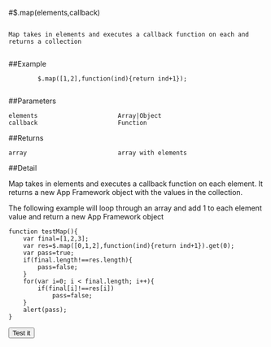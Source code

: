 #$.map(elements,callback)

```

Map takes in elements and executes a callback function on each and returns a collection
        
```

##Example

```
        $.map([1,2],function(ind){return ind+1});
        
```


##Parameters

```
elements                      Array|Object
callback                      Function

```

##Returns

```
array                         array with elements
```

##Detail

Map takes in elements and executes a callback function on each element.  It returns a new App Framework object with the values in the collection.


The following example will loop through an array and add 1 to each element value and return a new App Framework object
```
function testMap(){
	var final=[1,2,3];
	var res=$.map([0,1,2],function(ind){return ind+1}).get(0);
	var pass=true;
	if(final.length!==res.length){
		pass=false;
	}
	for(var i=0; i < final.length; i++){
		if(final[i]!==res[i])
			pass=false;
	}
	alert(pass);
}
```

<script>
function testMap(){
	var final=[1,2,3];
	var res=$.map([0,1,2],function(ind){return ind+1}).get(0);
	var pass=true;
	if(final.length!==res.length){
		pass=false;
	}
	for(var i=0; i < final.length; i++){
		if(final[i]!==res[i])
			pass=false;
	}
	alert(pass);
}
</script>

<input type="button" onclick="testMap()" value="Test it">
